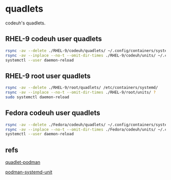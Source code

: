 # quadlets

codeuh's quadlets.

## RHEL-9 codeuh user quadlets

````bash
rsync -av --delete ./RHEL-9/codeuh/quadlets/ ~/.config/containers/systemd/
rsync -av --inplace --no-t --omit-dir-times ./RHEL-9/codeuh/units/ ~/.config/systemd/user/
systemctl --user daemon-reload
````

## RHEL-9 root user quadlets

````bash
rsync -av --delete ./RHEL-9/root/quadlets/ /etc/containers/systemd/
rsync -av --inplace --no-t --omit-dir-times ./RHEL-9/root/units/ ?
sudo systemctl daemon-reload
````

## Fedora codeuh user quadlets

````bash
rsync -av --delete ./Fedora/codeuh/quadlets/ ~/.config/containers/systemd/
rsync -av --inplace --no-t --omit-dir-times ./Fedora/codeuh/units/ ~/.config/systemd/user/
systemctl --user daemon-reload
````


## refs

[quadlet-podman](https://www.redhat.com/en/blog/quadlet-podman)

[podman-systemd-unit](https://docs.podman.io/en/latest/markdown/podman-systemd.unit.5.html)
